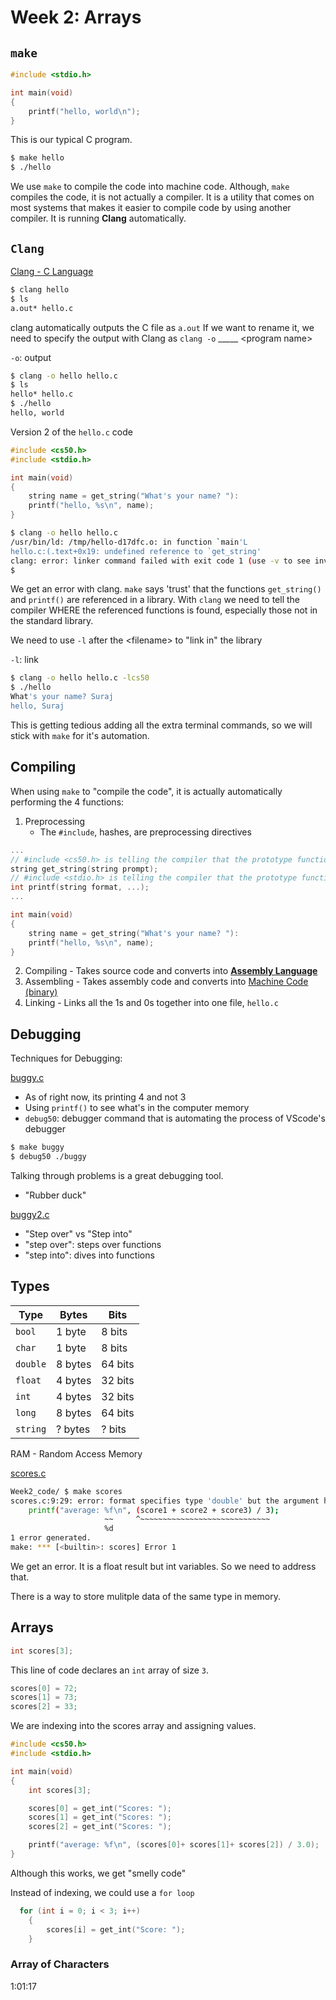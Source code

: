 # Week 2: Arrays

## `make`

```c
#include <stdio.h>

int main(void)
{
    printf("hello, world\n");
}
```
This is our typical C program.

```bash
$ make hello
$ ./hello
```
We use `make` to compile the code into machine code. Although, `make` compiles the code, it is not actually a compiler. It is a utility that comes on most systems that makes it easier to compile code by using another compiler. It is running **Clang** automatically.

## `Clang`
[Clang - C Language](https://en.wikipedia.org/wiki/Clang)

```bash
$ clang hello
$ ls
a.out* hello.c
```
clang automatically outputs the C file as `a.out`
If we want to rename it, we need to specify the output with Clang as `clang -o` _____ \<program name>

`-o`: output

```bash
$ clang -o hello hello.c
$ ls
hello* hello.c
$ ./hello
hello, world
```

Version 2 of the `hello.c` code
```c
#include <cs50.h>
#include <stdio.h>

int main(void)
{
    string name = get_string("What's your name? "):
    printf("hello, %s\n", name);
}
```

```bash
$ clang -o hello hello.c
/usr/bin/ld: /tmp/hello-d17dfc.o: in function `main'L
hello.c:(.text+0x19: undefined reference to `get_string'
clang: error: linker command failed with exit code 1 (use -v to see invocation)
$
```
We get an error with clang. `make` says 'trust' that the functions `get_string()` and `printf()` are referenced in a library. With `clang` we need to tell the compiler WHERE the referenced functions is found, especially those not in the standard library.

We need to use `-l` after the \<filename> to "link in" the library

`-l`: link

```bash
$ clang -o hello hello.c -lcs50
$ ./hello
What's your name? Suraj
hello, Suraj
```
This is getting tedious adding all the extra terminal commands, so we will stick with `make` for it's automation.

## Compiling
When using `make` to "compile the code", it is actually automatically performing the 4 functions:
1. Preprocessing
   - The `#include`, hashes, are preprocessing directives
```c
...
// #include <cs50.h> is telling the compiler that the prototype function below is available
string get_string(string prompt);
// #include <stdio.h> is telling the compiler that the prototype function below is available
int printf(string format, ...);
...

int main(void)
{
    string name = get_string("What's your name? "):
    printf("hello, %s\n", name);
}
```
2. Compiling - Takes source code and converts into [**Assembly Language**](https://en.wikipedia.org/wiki/Assembly_language)
3. Assembling - Takes assembly code and converts into [Machine Code (binary)](https://en.wikipedia.org/wiki/Machine_code)
4. Linking - Links all the 1s and 0s together into one file, `hello.c`

## Debugging
Techniques for Debugging:

[buggy.c](https://github.com/code50/78098610/blob/main/Week2_code/buggy.c#L9)

- As of right now, its printing 4 and not 3
- Using `printf()` to see what's in the computer memory
- `debug50`: debugger command that is automating the process of VScode's debugger
```bash
$ make buggy
$ debug50 ./buggy
```

Talking through problems is a great debugging tool.
- "Rubber duck"

[buggy2.c](https://github.com/code50/78098610/blob/main/Week2_code/buggy2.c#L19)
- "Step over" vs "Step into"
- "step over": steps over functions
- "step into": dives into functions

## Types
| Type | Bytes | Bits |
| ---- | ---- | ---- |
| `bool` | 1 byte | 8 bits |
| `char` | 1 byte | 8 bits |
| `double` | 8 bytes | 64 bits |
| `float` | 4 bytes | 32 bits |
| `int` | 4 bytes | 32 bits |
| `long` | 8 bytes | 64 bits |
| `string` | ? bytes | ? bits |

RAM - Random Access Memory

[scores.c](https://github.com/code50/78098610/blob/main/Week2_code/scores.c#L1)

```bash
Week2_code/ $ make scores
scores.c:9:29: error: format specifies type 'double' but the argument has type 'int' [-Werror,-Wformat]
    printf("average: %f\n", (score1 + score2 + score3) / 3);
                     ~~     ^~~~~~~~~~~~~~~~~~~~~~~~~~~~~~
                     %d
1 error generated.
make: *** [<builtin>: scores] Error 1
```
We get an error. It is a float result but int variables. So we need to address that.

There is a way to store mulitple data of the same type in memory.

## Arrays
```c
int scores[3];
```
This line of code declares an `int` array of size `3`.

```c
scores[0] = 72;
scores[1] = 73;
scores[2] = 33;
```
We are indexing into the scores array and assigning values.

```c
#include <cs50.h>
#include <stdio.h>

int main(void)
{
    int scores[3];

    scores[0] = get_int("Scores: ");
    scores[1] = get_int("Scores: ");
    scores[2] = get_int("Scores: ");

    printf("average: %f\n", (scores[0]+ scores[1]+ scores[2]) / 3.0);
}
```
Although this works, we get "smelly code"

Instead of indexing, we could use a `for loop`
```c
  for (int i = 0; i < 3; i++)
    {
        scores[i] = get_int("Score: ");
    }
```

### Array of Characters
1:01:17